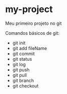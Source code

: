 # my-project

Meu primeiro projeto no git

Comandos básicos de git:

- git init
- git add fileName
- git commit
- git status
- git log
- git push
- git pull
- git branch
- git checkout
